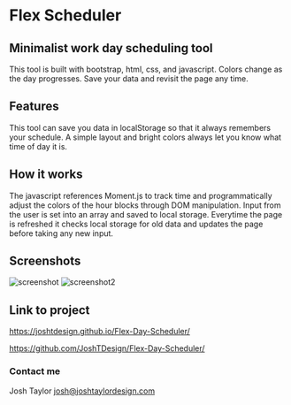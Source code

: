 
# Flex Scheduler

## Minimalist work day scheduling tool
This tool is built with bootstrap, html, css, and javascript. 
Colors change as the day progresses. Save your data and revisit the page any time.

## Features
This tool can save you data in localStorage so that it always remembers your schedule. A simple layout and bright colors always let you know what time of day it is.

## How it works
The javascript references Moment.js to track time and programmatically adjust the colors of the hour blocks through DOM manipulation. Input from the user is set into an array and saved to local storage. Everytime the page is refreshed it checks local storage for old data and updates the page before taking any new input.

## Screenshots

![screenshot](https://user-images.githubusercontent.com/78992027/113389225-7ed6d600-9344-11eb-9c3c-72606764bb03.PNG)
![screenshot2](https://user-images.githubusercontent.com/78992027/113389232-8302f380-9344-11eb-8a48-39f421d047f6.PNG)

## Link to project
https://joshtdesign.github.io/Flex-Day-Scheduler/

https://github.com/JoshTDesign/Flex-Day-Scheduler/

### Contact me
Josh Taylor
josh@joshtaylordesign.com
